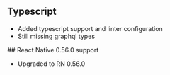 ## Typescript
- Added typescript support and linter configuration
- Still missing graphql types

## React Native 0.56.0 support
- Upgraded to RN 0.56.0